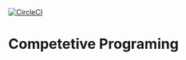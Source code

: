 [![CircleCI](https://circleci.com/gh/ytkn/competetive.svg?style=svg)](https://circleci.com/gh/ytkn/competetive)

# Competetive Programing